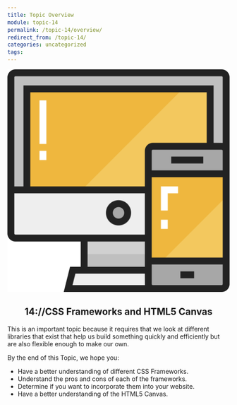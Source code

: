 ```yaml
---
title: Topic Overview
module: topic-14
permalink: /topic-14/overview/
redirect_from: /topic-14/
categories: uncategorized
tags:
---
```


<div class="section-title">
  <img src="../img/assignment-13.svg" alt="" title="Assignment 14: Frameworks" />
  <h2 style="text-align: center;">14://CSS Frameworks and HTML5 Canvas</h2>
</div>

This is an important topic because it requires that we look at different libraries that exist that help us build something quickly and efficiently but are also flexible enough to make our own.

By the end of this Topic, we hope you:
<ul class="pros-and-cons">
  <li class="icon-pro">Have a better understanding of different CSS Frameworks.</li>
  <li class="icon-pro">Understand the pros and cons of each of the frameworks.</li>
  <li class="icon-pro">Determine if you want to incorporate them into your website.</li>
   <li class="icon-pro">Have a better understanding of the HTML5 Canvas.</li>
</ul>
